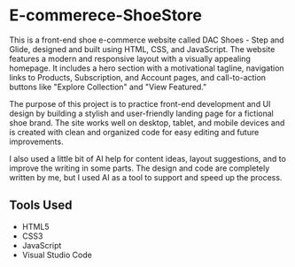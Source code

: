 # E-commerece-ShoeStore
This is a front-end shoe e-commerce website called DAC Shoes - Step and Glide, designed and built using HTML, CSS, and JavaScript. 
The website features a modern and responsive layout with a visually appealing homepage. 
It includes a hero section with a motivational tagline, navigation links to Products, Subscription, and Account pages, and call-to-action buttons like "Explore Collection" and "View Featured."

The purpose of this project is to practice front-end development and UI design by building a stylish and user-friendly landing page for a fictional shoe brand. 
The site works well on desktop, tablet, and mobile devices and is created with clean and organized code for easy editing and future improvements.

I also used a little bit of AI help for content ideas, layout suggestions, and to improve the writing in some parts. 
The design and code are completely written by me, but I used AI as a tool to support and speed up the process.

## Tools Used

- HTML5  
- CSS3  
- JavaScript  
- Visual Studio Code

